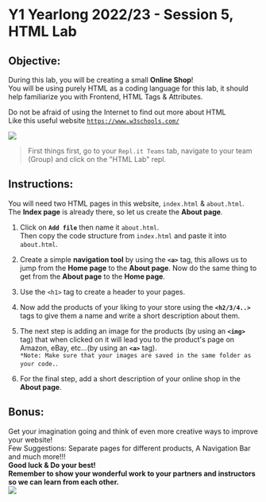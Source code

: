 # Y1 Yearlong 2022/23 - Session 5, HTML Lab

## Objective:
During this lab, you will be creating a small **Online Shop**!  
You will be using purely HTML as a coding language for this lab,
it should help familiarize you with Frontend, HTML Tags & Attributes.

Do not be afraid of using the Internet to find out more about HTML  
Like this useful website [`https://www.w3schools.com/`](https://www.w3schools.com/)





[![](https://camo.githubusercontent.com/131c25bd172508d5f376dd7fe56283ae7fda2194/68747470733a2f2f63646e302e746e7763646e2e636f6d2f77702d636f6e74656e742f626c6f67732e6469722f312f66696c65732f323031372f30392f625563767252632d312d373936783339382e6a7067)]()


> First things first, go to your `Repl.it Teams` tab, navigate to your team (Group) and click on the "HTML Lab" repl.

## Instructions:
You will need two HTML pages in this website, `index.html` & `about.html`.  
The **Index page** is already there, so let us create the **About page**.  
1. Click on **`Add file`** then name it `about.html`.  
Then copy the code structure from `index.html` and paste it into `about.html`.    
2. Create a simple **navigation tool** by using the **`<a>`** tag, this allows us to jump from the **Home page** to the **About page**. Now do the same thing to get from the **About page** to the **Home page**.  
  
3. Use the `<h1>` tag to create a header to your pages.    
4. Now add the products of your liking to your store using the **`<h2/3/4..>`** tags to give them a name and write a short description about them.    
5. The next step is adding an image for the products (by using an **`<img>`** tag) that when clicked on it will lead you to the product's page on Amazon, eBay, etc...(by using an **`<a>`** tag).  
`*Note: Make sure that your images are saved in the same folder as your code.`.   
6. For the final step, add a short description of your online shop in the **About page**.      

## Bonus:
Get your imagination going and think of even more creative ways to improve your website!  
Few Suggestions: Separate pages for different products, A Navigation Bar and much more!!!    
**Good luck & Do your best!  
Remember to show your wonderful work to your partners and instructors so we can learn from each other.**   
![](https://media.tenor.com/images/ad0c1f3d01f53e38afdc2726d17bf0db/tenor.gif)


